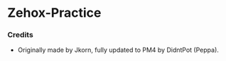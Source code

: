 # Zehox-Practice

### Credits
 * Originally made by Jkorn, fully updated to PM4 by DidntPot (Peppa).